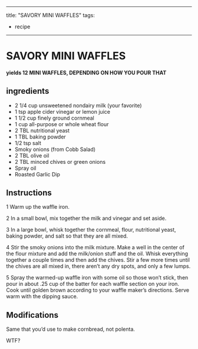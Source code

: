 
---
title: "SAVORY MINI WAFFLES"
tags:
  - recipe
---
# SAVORY MINI WAFFLES



#### yields  12 MINI WAFFLES, DEPENDING ON HOW YOU POUR THAT   


## ingredients
* 2 1/4 cup unsweetened nondairy milk (your favorite) 
* 1 tsp apple cider vinegar or lemon juice 
* 1 1/2 cup finely ground cornmeal 
* 1 cup all-purpose or whole wheat flour 
* 2 TBL nutritional yeast 
* 1 TBL baking powder 
* 1/2 tsp salt 
* Smoky onions (from Cobb Salad) 
* 2 TBL olive oil 
* 2 TBL minced chives or green onions 
* Spray oil 
* Roasted Garlic Dip 



## Instructions
1 Warm up the waffle iron.

2 In a small bowl, mix together the milk and vinegar and set aside.

3 In a large bowl, whisk together the cornmeal, flour, nutritional yeast, baking powder, and salt so that they are all mixed.

4 Stir the smoky onions into the milk mixture. Make a well in the center of the flour mixture and add the milk/onion stuff and the oil. Whisk everything together a couple times and then add the chives. Stir a few more times until the chives are all mixed in, there aren’t any dry spots, and only a few lumps.

5 Spray the warmed-up waffle iron with some oil so those   won’t stick, then pour in about .25 cup of the batter for each waffle section on your iron. Cook until golden brown according to your waffle maker’s directions. Serve warm with the dipping sauce.



## Modifications
Same    that you’d use to make cornbread, not polenta.

 WTF?




